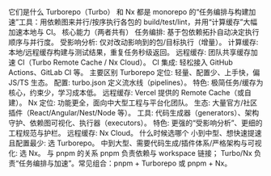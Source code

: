 它们是什么
Turborepo（Turbo） 和 Nx 都是 monorepo 的“任务编排与构建加速”工具：用依赖图来并行/按序执行各包的 build/test/lint，并用“计算缓存”大幅加速本地与 CI。
核心能力（两者共有）
任务编排: 基于包依赖拓扑自动决定执行顺序与并行度。
受影响分析: 仅对改动影响到的包/目标执行（增量）。
计算缓存: 本地/远程缓存构建与测试结果，重复任务秒级返回。
远程缓存: 团队共享缓存加速 CI（Turbo Remote Cache / Nx Cloud）。
CI 集成: 轻松接入 GitHub Actions、GitLab CI 等。
主要区别
Turborepo
定位: 轻量、配置少、上手快，偏 JS/TS 生态。
配置: turbo.json 定义流水线（pipelines）。
特色: 极简任务/缓存为核心，约束少，学习成本低。
远程缓存: Vercel 提供的 Remote Cache（或自建）。
Nx
定位: 功能更全，面向中大型工程与平台化团队。
生态: 大量官方/社区插件（React/Angular/Nest/Node 等）。
工具: 代码生成器（generators）、架构守护、依赖图可视化、执行器（executors）。
特色: 更强的“受影响分析”、更细的工程规范与护栏。
远程缓存: Nx Cloud。
什么时候选哪个
小到中型、想快速提速且配置最少: 选 Turborepo。
中到大型、需要代码生成/插件体系/严格架构与可视化: 选 Nx。
与 pnpm 的关系
pnpm 负责依赖与 workspace 链接；
Turbo/Nx 负责“任务编排与加速”。常见组合：pnpm + Turborepo 或 pnpm + Nx。

